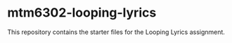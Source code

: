 # mtm6302-looping-lyrics
This repository contains the starter files for the Looping Lyrics assignment.
